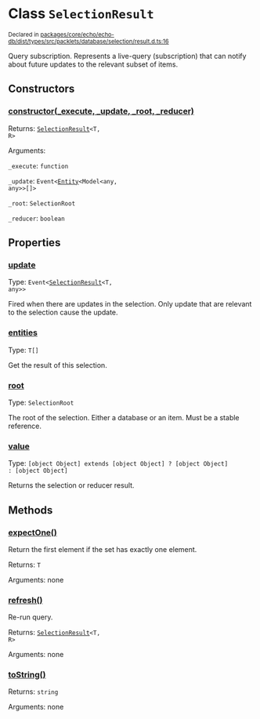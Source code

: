# Class `SelectionResult`
<sub>Declared in [packages/core/echo/echo-db/dist/types/src/packlets/database/selection/result.d.ts:16]()</sub>


Query subscription.
Represents a live-query (subscription) that can notify about future updates to the relevant subset of items.

## Constructors
### [constructor(_execute, _update, _root, _reducer)]()


Returns: <code>[SelectionResult](/api/@dxos/react-client/classes/SelectionResult)&lt;T, R&gt;</code>

Arguments: 

`_execute`: <code>function</code>

`_update`: <code>Event&lt;[Entity](/api/@dxos/react-client/classes/Entity)&lt;Model&lt;any, any&gt;&gt;[]&gt;</code>

`_root`: <code>SelectionRoot</code>

`_reducer`: <code>boolean</code>

## Properties
### [update]()
Type: <code>Event&lt;[SelectionResult](/api/@dxos/react-client/classes/SelectionResult)&lt;T, any&gt;&gt;</code>

Fired when there are updates in the selection.
Only update that are relevant to the selection cause the update.
### [entities]()
Type: <code>T[]</code>

Get the result of this selection.
### [root]()
Type: <code>SelectionRoot</code>

The root of the selection. Either a database or an item. Must be a stable reference.
### [value]()
Type: <code>[object Object] extends [object Object] ? [object Object] : [object Object]</code>

Returns the selection or reducer result.

## Methods
### [expectOne()]()


Return the first element if the set has exactly one element.

Returns: <code>T</code>

Arguments: none
### [refresh()]()


Re-run query.

Returns: <code>[SelectionResult](/api/@dxos/react-client/classes/SelectionResult)&lt;T, R&gt;</code>

Arguments: none
### [toString()]()


Returns: <code>string</code>

Arguments: none